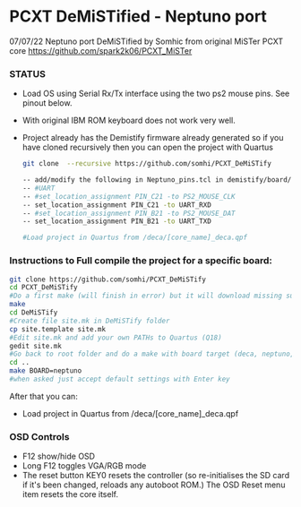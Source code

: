 # PCXT DeMiSTified - Neptuno port

07/07/22 Neptuno port DeMiSTified by Somhic from original MiSTer PCXT core  https://github.com/spark2k06/PCXT_MiSTer

### STATUS

* Load OS using Serial Rx/Tx interface using the two ps2 mouse pins.  See pinout below.

* With original IBM ROM  keyboard does not work very well.

* Project already has the Demistify firmware already generated so if you have cloned recursively then you can open the project with Quartus

  ```sh
  git clone  --recursive https://github.com/somhi/PCXT_DeMiSTify
  
  -- add/modify the following in Neptuno_pins.tcl in demistify/board/neptuno
  -- #UART
  -- #set_location_assignment PIN_C21 -to PS2_MOUSE_CLK
  -- set_location_assignment PIN_C21 -to UART_RXD
  -- #set_location_assignment PIN_B21 -to PS2_MOUSE_DAT
  -- set_location_assignment PIN_B21 -to UART_TXD
  
  #Load project in Quartus from /deca/[core_name]_deca.qpf
  ```

  



### Instructions to Full compile the project for a specific board:

```sh
git clone https://github.com/somhi/PCXT_DeMiSTify
cd PCXT_DeMiSTify
#Do a first make (will finish in error) but it will download missing submodules 
make
cd DeMiSTify
#Create file site.mk in DeMiSTify folder 
cp site.template site.mk
#Edit site.mk and add your own PATHs to Quartus (Q18)
gedit site.mk
#Go back to root folder and do a make with board target (deca, neptuno, uareloaded, atlas_cyc). If not specified it will compile for all targets.
cd ..
make BOARD=neptuno
#when asked just accept default settings with Enter key
```

After that you can:

* Load project in Quartus from /deca/[core_name]_deca.qpf



### OSD Controls

* F12 show/hide OSD 
* Long F12 toggles VGA/RGB mode
* The reset button KEY0 resets the controller (so re-initialises the SD card if it's been changed, reloads any autoboot ROM.) The OSD Reset menu item resets the core itself.

